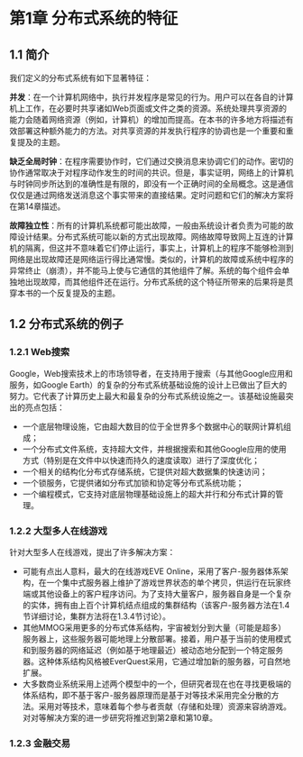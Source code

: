 # 第1章 分布式系统的特征

## 1.1 简介

我们定义的分布式系统有如下显著特征：

**并发**：在一个计算机网络中，执行并发程序是常见的行为。用户可以在各自的计算机上工作，在必要时共享诸如Web页面或文件之类的资源。系统处理共享资源的能力会随着网络资源（例如，计算机）的增加而提高。在本书的许多地方将描述有效部署这种额外能力的方法。对共享资源的并发执行程序的协调也是一个重要和重复提及的主题。

**缺乏全局时钟**：在程序需要协作时，它们通过交换消息来协调它们的动作。密切的协作通常取决于对程序动作发生的时间的共识。但是，事实证明，网络上的计算机与时钟同步所达到的准确性是有限的，即没有一个正确时间的全局概念。这是通信仅仅是通过网络发送消息这个事实带来的直接结果。定时问题和它们的解决方案将在第14章描述。

**故障独立性**：所有的计算机系统都可能出故障，一般由系统设计者负责为可能的故障设计结果。分布式系统可能以新的方式出现故障。网络故障导致网上互连的计算机的隔离，但这并不意味着它们停止运行，事实上，计算机上的程序不能够检测到网络是出现故障还是网络运行得比通常慢。类似的，计算机的故障或系统中程序的异常终止（崩溃），并不能马上使与它通信的其他组件了解。系统的每个组件会单独地出现故障，而其他组件还在运行。分布式系统的这个特征所带来的后果将是贯穿本书的一个反复提及的主题。

## 1.2 分布式系统的例子

### 1.2.1 Web搜索

Google，Web搜索技术上的市场领导者，在支持用于搜索（与其他Google应用和服务，如Google Earth）的复杂的分布式系统基础设施的设计上已做出了巨大的努力。它代表了计算历史上最大和最复杂的分布式系统设施之一。该基础设施最突出的亮点包括：

- 一个底层物理设施，它由超大数目的位于全世界多个数据中心的联网计算机组成；
- 一个分布式文件系统，支持超大文件，并根据搜索和其他Google应用的使用方式（特别是在文件中以快速而持久的速度读取）进行了深度优化；
- 一个相关的结构化分布式存储系统，它提供对超大数据集的快速访问；
- 一个锁服务，它提供诸如分布式加锁和协定等分布式系统功能；
- 一个编程模式，它支持对底层物理基础设施上的超大并行和分布式计算的管理。

### 1.2.2 大型多人在线游戏

针对大型多人在线游戏，提出了许多解决方案：

- 可能有点出人意料，最大的在线游戏EVE Online，采用了客户-服务器体系架构，在一个集中式服务器上维护了游戏世界状态的单个拷贝，供运行在玩家终端或其他设备上的客户程序访问。为了支持大量客户，服务器自身是一个复杂的实体，拥有由上百个计算机结点组成的集群结构（该客户-服务器方法在1.4节详细讨论，集群方法将在1.3.4节讨论）。
- 其他MMOG采用更多的分布式体系结构，宇宙被划分到大量（可能是超多）服务器上，这些服务器可能地理上分散部署。接着，用户基于当前的使用模式和到服务器的网络延迟（例如基于地理最近）被动态地分配到一个特定服务器。这种体系结构风格被EverQuest采用，它通过增加新的服务器，可自然地扩展。
- 大多数商业系统采用上述两个模型中的一个，但研究者现在也在寻找更极端的体系结构，即不基于客户-服务器原理而是基于对等技术采用完全分散的方法。采用对等技术，意味着每个参与者贡献（存储和处理）资源来容纳游戏。对对等解决方案的进一步研究将推迟到第2章和第10章。

### 1.2.3 金融交易


